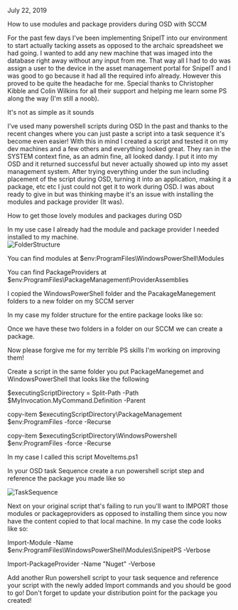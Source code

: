 July 22, 2019 

 

How to use modules and package providers during OSD with SCCM 

 

For the past few days I've been implementing SnipeIT into our environment to start actually tacking assets as opposed to the archaic spreadsheet we had going. I wanted to add any new machine that was imaged into the database right away without any input from me. That way all I had to do was assign a user to the device in the asset management portal for SnipeIT and I was good to go because it had all the required info already. However this proved to be quite the headache for me. Special thanks to Christopher Kibble and Colin Wilkins for all their support and helping me learn some PS along the way (I'm still a noob). 

 

It's not as simple as it sounds 

 

I've used many powershell scripts during OSD In the past and thanks to the recent changes where you can just paste a script into a task sequence it's become even easier! With this in mind I created a script and tested it on my dev machines and a few others and everything looked great. They ran in the SYSTEM context fine, as an admin fine, all looked dandy. I put it into my OSD and it returned successful but never actually showed up into my asset management system. After trying everything under the sun including placement of the script during OSD, turning it into an application, making it a package, etc etc I just could not get it to work during OSD. I was about ready to give in but was thinking maybe it's an issue with installing the modules and package provider (It was). 

 

How to get those lovely modules and packages during OSD 

 

In my use case I already had the module and package provider I needed installed to my machine.  
![FolderStructure](https://imgur.com/a/rE0I9u5.jpg)

You can find modules at $env:ProgramFiles\WindowsPowerShell\Modules 

You can find PackageProviders at  $env:ProgramFiles\PackageManagement\ProviderAssemblies 

I copied the WindowsPowerShell folder and the PacakageManegement folders to a new folder on my SCCM server 

 

In my case my folder structure for the entire package looks like so: 


 

Once we have these two folders in a folder on our SCCM we can create a package.  

Now please forgive me for my terrible PS skills I'm working on improving them! 

Create a script in the same folder you put PackageManegemet and WindowsPowerShell that looks like the following 

 

$executingScriptDirectory = Split-Path -Path $MyInvocation.MyCommand.Definition -Parent 

copy-item $executingScriptDirectory\PackageManagement $env:ProgramFiles -force -Recurse 

copy-item $executingScriptDirectory\WindowsPowershell $env:ProgramFiles -force -Recurse 

 

In my case I called this script MoveItems.ps1 

 

In your OSD task Sequence create a run powershell script step and reference the package you made like so 

![TaskSequence](https://imgur.com/a/rE0I9u5.jpg)

 

Next on your original script that's failing to run you'll want to IMPORT those modules or packageproviders as opposed to installing them since you now have the content copied to that local machine. In my case the code looks like so: 

 

Import-Module -Name $env:ProgramFiles\WindowsPowerShell\Modules\SnipeitPS -Verbose 

Import-PackageProvider -Name "Nuget" -Verbose 

 

Add another Run powershell script to your task sequence and reference your script with the newly added Import commands and you should be good to go! Don't forget to update your distribution point for the package you created!  
